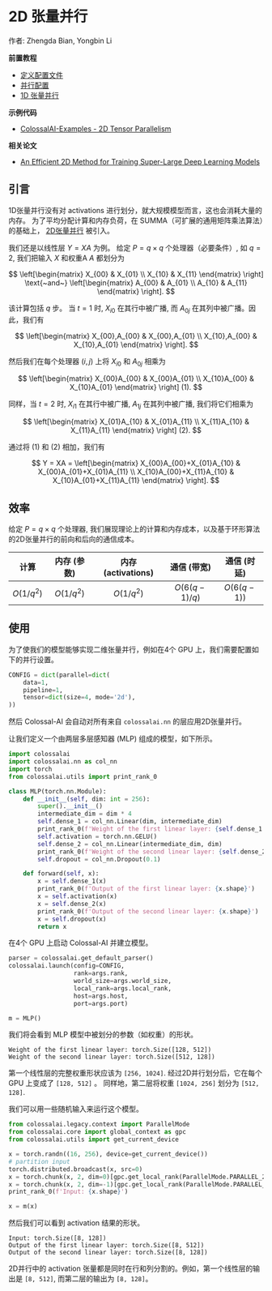 # 2D 张量并行

作者: Zhengda Bian, Yongbin Li

**前置教程**
- [定义配置文件](../basics/define_your_config.md)
- [并行配置](../basics/configure_parallelization.md)
- [1D 张量并行](./1D_tensor_parallel.md)

**示例代码**
- [ColossalAI-Examples - 2D Tensor Parallelism](https://github.com/hpcaitech/ColossalAI-Examples/blob/main/features/tensor_parallel/README.md)

**相关论文**
- [An Efficient 2D Method for Training Super-Large Deep Learning Models](https://arxiv.org/pdf/2104.05343.pdf)

## 引言

1D张量并行没有对 activations 进行划分，就大规模模型而言，这也会消耗大量的内存。
为了平均分配计算和内存负荷，在 SUMMA（可扩展的通用矩阵乘法算法）的基础上， [2D张量并行](https://arxiv.org/pdf/2104.05343.pdf) 被引入。

我们还是以线性层 $Y = XA$ 为例。
给定 $P=q\times q$ 个处理器（必要条件）, 如 $q=2$, 我们把输入 $X$ 和权重A $A$ 都划分为

$$
\left[\begin{matrix} X_{00} & X_{01} \\ X_{10} & X_{11} \end{matrix} \right]
\text{~and~}
\left[\begin{matrix} A_{00} & A_{01} \\ A_{10} & A_{11} \end{matrix} \right].
$$

该计算包括 $q$ 步。 当 $t=1$ 时, $X_{i0}$ 在其行中被广播, 而 $A_{0j}$ 在其列中被广播。因此，我们有

$$
\left[\begin{matrix} X_{00},A_{00} & X_{00},A_{01} \\ X_{10},A_{00} & X_{10},A_{01} \end{matrix} \right].
$$

然后我们在每个处理器 $(i, j)$ 上将 $X_{i0}$ 和 $A_{0j}$ 相乘为

$$
\left[\begin{matrix} X_{00}A_{00} & X_{00}A_{01} \\ X_{10}A_{00} & X_{10}A_{01} \end{matrix} \right] (1).
$$

同样，当 $t=2$ 时, $X_{i1}$ 在其行中被广播, $A_{1j}$ 在其列中被广播, 我们将它们相乘为

$$
\left[\begin{matrix} X_{01}A_{10} & X_{01}A_{11} \\ X_{11}A_{10} & X_{11}A_{11} \end{matrix} \right] (2).
$$

通过将 $(1)$ 和 $(2)$ 相加，我们有

$$
Y = XA = \left[\begin{matrix} X_{00}A_{00}+X_{01}A_{10} & X_{00}A_{01}+X_{01}A_{11} \\ X_{10}A_{00}+X_{11}A_{10} & X_{10}A_{01}+X_{11}A_{11} \end{matrix} \right].
$$

## 效率
给定 $P=q\times q$ 个处理器, 我们展现理论上的计算和内存成本，以及基于环形算法的2D张量并行的前向和后向的通信成本。

| 计算 | 内存 (参数) | 内存 (activations) | 通信 (带宽) | 通信 (时延) |
| :-:         | :-:              | :-:                  | :-:                       | :-:                     |
| $O(1/q^2)$  | $O(1/q^2)$       | $O(1/q^2)$           | $O(6(q-1)/q)$             | $O(6(q-1))$             |

## 使用

为了使我们的模型能够实现二维张量并行，例如在4个 GPU 上，我们需要配置如下的并行设置。
```python
CONFIG = dict(parallel=dict(
    data=1,
    pipeline=1,
    tensor=dict(size=4, mode='2d'),
))
```
然后 Colossal-AI 会自动对所有来自 `colossalai.nn` 的层应用2D张量并行。

让我们定义一个由两层多层感知器 (MLP) 组成的模型，如下所示。
```python
import colossalai
import colossalai.nn as col_nn
import torch
from colossalai.utils import print_rank_0

class MLP(torch.nn.Module):
    def __init__(self, dim: int = 256):
        super().__init__()
        intermediate_dim = dim * 4
        self.dense_1 = col_nn.Linear(dim, intermediate_dim)
        print_rank_0(f'Weight of the first linear layer: {self.dense_1.weight.shape}')
        self.activation = torch.nn.GELU()
        self.dense_2 = col_nn.Linear(intermediate_dim, dim)
        print_rank_0(f'Weight of the second linear layer: {self.dense_2.weight.shape}')
        self.dropout = col_nn.Dropout(0.1)

    def forward(self, x):
        x = self.dense_1(x)
        print_rank_0(f'Output of the first linear layer: {x.shape}')
        x = self.activation(x)
        x = self.dense_2(x)
        print_rank_0(f'Output of the second linear layer: {x.shape}')
        x = self.dropout(x)
        return x
```
在4个 GPU 上启动 Colossal-AI 并建立模型。
```python
parser = colossalai.get_default_parser()
colossalai.launch(config=CONFIG,
                  rank=args.rank,
                  world_size=args.world_size,
                  local_rank=args.local_rank,
                  host=args.host,
                  port=args.port)

m = MLP()
```
我们将会看到 MLP 模型中被划分的参数（如权重）的形状。
```shell
Weight of the first linear layer: torch.Size([128, 512])
Weight of the second linear layer: torch.Size([512, 128])
```
第一个线性层的完整权重形状应该为 `[256, 1024]`. 经过2D并行划分后，它在每个 GPU 上变成了 `[128, 512]` 。
同样地，第二层将权重 `[1024, 256]` 划分为 `[512, 128]`.

我们可以用一些随机输入来运行这个模型。
```python
from colossalai.legacy.context import ParallelMode
from colossalai.core import global_context as gpc
from colossalai.utils import get_current_device

x = torch.randn((16, 256), device=get_current_device())
# partition input
torch.distributed.broadcast(x, src=0)
x = torch.chunk(x, 2, dim=0)[gpc.get_local_rank(ParallelMode.PARALLEL_2D_COL)]
x = torch.chunk(x, 2, dim=-1)[gpc.get_local_rank(ParallelMode.PARALLEL_2D_ROW)]
print_rank_0(f'Input: {x.shape}')

x = m(x)
```
然后我们可以看到 activation 结果的形状。
```shell
Input: torch.Size([8, 128])
Output of the first linear layer: torch.Size([8, 512])
Output of the second linear layer: torch.Size([8, 128])
```
2D并行中的 activation 张量都是同时在行和列分割的。例如，第一个线性层的输出是 `[8, 512]`, 而第二层的输出为 `[8, 128]`。
